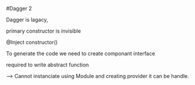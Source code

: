 #Dagger 2

Dagger is lagacy, 


primary constructor is invisible

@Inject constructor()

To generate the code we need to create componant interface

required to write abstract function

--> Cannot instanciate using Module and creating provider it can be handle.